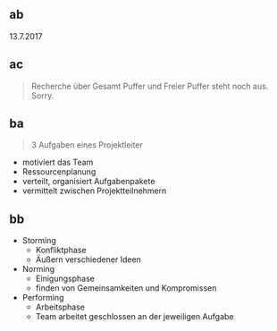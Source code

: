 ## ab
13.7.2017
## ac
> Recherche über Gesamt Puffer und Freier Puffer steht noch aus. Sorry.
## ba 
> 3 Aufgaben eines Projektleiter

- motiviert das Team
- Ressourcenplanung
- verteilt, organisiert Aufgabenpakete
- vermittelt zwischen Projektteilnehmern
## bb
- Storming
	- Konfliktphase
	- Äußern verschiedener Ideen
- Norming
	- Einigungsphase
	- finden von Gemeinsamkeiten und Kompromissen
- Performing
	- Arbeitsphase
	- Team arbeitet geschlossen an der jeweiligen Aufgabe
